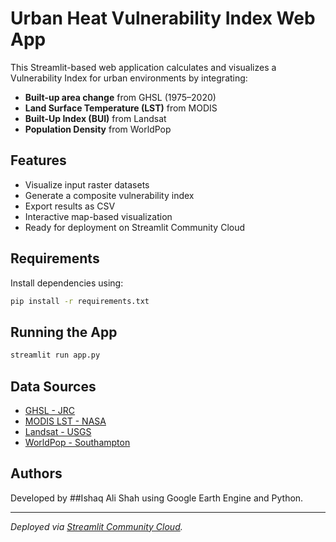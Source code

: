 # Urban Heat Vulnerability Index Web App

This Streamlit-based web application calculates and visualizes a Vulnerability Index for urban environments by integrating:

- **Built-up area change** from GHSL (1975–2020)
- **Land Surface Temperature (LST)** from MODIS
- **Built-Up Index (BUI)** from Landsat
- **Population Density** from WorldPop

## Features
- Visualize input raster datasets
- Generate a composite vulnerability index
- Export results as CSV
- Interactive map-based visualization
- Ready for deployment on Streamlit Community Cloud

## Requirements

Install dependencies using:

```bash
pip install -r requirements.txt
```

## Running the App

```bash
streamlit run app.py
```

## Data Sources
- [GHSL - JRC](https://ghsl.jrc.ec.europa.eu/)
- [MODIS LST - NASA](https://modis.gsfc.nasa.gov/)
- [Landsat - USGS](https://landsat.gsfc.nasa.gov/)
- [WorldPop - Southampton](https://www.worldpop.org/)

## Authors
Developed by ##Ishaq Ali Shah using Google Earth Engine and Python.

---

*Deployed via [Streamlit Community Cloud](https://streamlit.io/cloud).*
